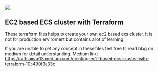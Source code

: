 ![](https://img.shields.io/badge/AWS-Terraform-green)
## EC2 based ECS cluster with Terraform
These terraform files helps to create your own ec2 based ecs cluster. It is not for production enviroment but contains a lot of learning. 

If you are unable to get any concept in these files feel free to read blog on medium for detail understanding.
Medium link: 
https://rathiaman13.medium.com/creating-ec2-based-ecs-cluster-with-terraform-10b490f3e33c